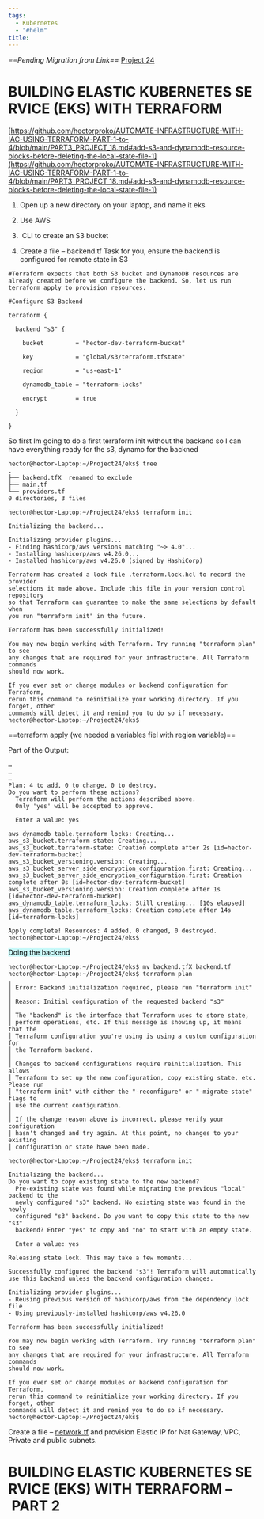 ```yaml
---
tags:
  - Kubernetes
  - "#helm"
title:
---
```


*==Pending Migration from Link==*
[Project 24](https://github.com/hectorproko/BUILDING-ELASTIC-KUBERNETES-SERVICE-EKS-WITH-TERRAFORM)

# BUILDING ELASTIC KUBERNETES SERVICE (EKS) WITH TERRAFORM

[https://github.com/hectorproko/AUTOMATE-INFRASTRUCTURE-WITH-IAC-USING-TERRAFORM-PART-1-to-4/blob/main/PART3_PROJECT_18.md#add-s3-and-dynamodb-resource-blocks-before-deleting-the-local-state-file-1](https://github.com/hectorproko/AUTOMATE-INFRASTRUCTURE-WITH-IAC-USING-TERRAFORM-PART-1-to-4/blob/main/PART3_PROJECT_18.md#add-s3-and-dynamodb-resource-blocks-before-deleting-the-local-state-file-1)

1. Open up a new directory on your laptop, and name it eks
2. Use AWS
3.  CLI to create an S3 bucket

4. Create a file – backend.tf Task for you, ensure the backend is configured for remote state in S3

```
#Terraform expects that both S3 bucket and DynamoDB resources are already created before we configure the backend. So, let us run terraform apply to provision resources.

#Configure S3 Backend

terraform {

  backend "s3" {

    bucket         = "hector-dev-terraform-bucket"

    key            = "global/s3/terraform.tfstate"

    region         = "us-east-1"

    dynamodb_table = "terraform-locks"

    encrypt        = true

  }

}
```

So first Im going to do a first terraform init without the backend so I can have everything ready for the s3, dynamo for the backned

```
hector@hector-Laptop:~/Project24/eks$ tree
.
├── backend.tfX  renamed to exclude
├── main.tf
└── providers.tf
0 directories, 3 files
```

```
hector@hector-Laptop:~/Project24/eks$ terraform init

Initializing the backend...

Initializing provider plugins...
- Finding hashicorp/aws versions matching "~> 4.0"...
- Installing hashicorp/aws v4.26.0...
- Installed hashicorp/aws v4.26.0 (signed by HashiCorp)

Terraform has created a lock file .terraform.lock.hcl to record the provider
selections it made above. Include this file in your version control repository
so that Terraform can guarantee to make the same selections by default when
you run "terraform init" in the future.

Terraform has been successfully initialized!

You may now begin working with Terraform. Try running "terraform plan" to see
any changes that are required for your infrastructure. All Terraform commands
should now work.

If you ever set or change modules or backend configuration for Terraform,
rerun this command to reinitialize your working directory. If you forget, other
commands will detect it and remind you to do so if necessary.
hector@hector-Laptop:~/Project24/eks$ 
```


==terraform apply (we needed a variables fiel with region variable)==

Part of the Output:
```
…
…
…
Plan: 4 to add, 0 to change, 0 to destroy.
Do you want to perform these actions?
  Terraform will perform the actions described above.
  Only 'yes' will be accepted to approve.

  Enter a value: yes

aws_dynamodb_table.terraform_locks: Creating...
aws_s3_bucket.terraform-state: Creating...
aws_s3_bucket.terraform-state: Creation complete after 2s [id=hector-dev-terraform-bucket]
aws_s3_bucket_versioning.version: Creating...
aws_s3_bucket_server_side_encryption_configuration.first: Creating...
aws_s3_bucket_server_side_encryption_configuration.first: Creation complete after 0s [id=hector-dev-terraform-bucket]
aws_s3_bucket_versioning.version: Creation complete after 1s [id=hector-dev-terraform-bucket]
aws_dynamodb_table.terraform_locks: Still creating... [10s elapsed]
aws_dynamodb_table.terraform_locks: Creation complete after 14s [id=terraform-locks]

Apply complete! Resources: 4 added, 0 changed, 0 destroyed.
hector@hector-Laptop:~/Project24/eks$

```

<mark style="background: #ABF7F7A6;">Doing the backend</mark>

```
hector@hector-Laptop:~/Project24/eks$ mv backend.tfX backend.tf
hector@hector-Laptop:~/Project24/eks$ terraform plan
╷
│ Error: Backend initialization required, please run "terraform init"
│
│ Reason: Initial configuration of the requested backend "s3"
│
│ The "backend" is the interface that Terraform uses to store state,
│ perform operations, etc. If this message is showing up, it means that the
│ Terraform configuration you're using is using a custom configuration for
│ the Terraform backend.
│
│ Changes to backend configurations require reinitialization. This allows
│ Terraform to set up the new configuration, copy existing state, etc. Please run
│ "terraform init" with either the "-reconfigure" or "-migrate-state" flags to
│ use the current configuration.
│
│ If the change reason above is incorrect, please verify your configuration
│ hasn't changed and try again. At this point, no changes to your existing
│ configuration or state have been made.
```

```
hector@hector-Laptop:~/Project24/eks$ terraform init

Initializing the backend...
Do you want to copy existing state to the new backend?
  Pre-existing state was found while migrating the previous "local" backend to the
  newly configured "s3" backend. No existing state was found in the newly
  configured "s3" backend. Do you want to copy this state to the new "s3"
  backend? Enter "yes" to copy and "no" to start with an empty state.

  Enter a value: yes

Releasing state lock. This may take a few moments...

Successfully configured the backend "s3"! Terraform will automatically
use this backend unless the backend configuration changes.

Initializing provider plugins...
- Reusing previous version of hashicorp/aws from the dependency lock file
- Using previously-installed hashicorp/aws v4.26.0

Terraform has been successfully initialized!

You may now begin working with Terraform. Try running "terraform plan" to see
any changes that are required for your infrastructure. All Terraform commands
should now work.

If you ever set or change modules or backend configuration for Terraform,
rerun this command to reinitialize your working directory. If you forget, other
commands will detect it and remind you to do so if necessary.
hector@hector-Laptop:~/Project24/eks$
```

Create a file – [network.tf](https://github.com/hectorproko/BUILDING-ELASTIC-KUBERNETES-SERVICE-EKS-WITH-TERRAFORM/blob/main/eks/network.tf) and provision Elastic IP for Nat Gateway, VPC, Private and public subnets.

# BUILDING ELASTIC KUBERNETES SERVICE (EKS) WITH TERRAFORM – PART 2

